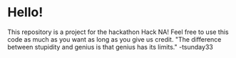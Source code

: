 # Hello!
This repository is a project for the hackathon Hack NA! Feel free to use this code as much as you want as long as you give us credit.
"The difference between stupidity and genius is that genius has its limits."
-tsunday33
